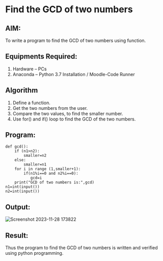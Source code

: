 # Find the GCD of two numbers

## AIM:
To write a program to find the GCD of two numbers using function.

## Equipments Required:
1. Hardware – PCs
2. Anaconda – Python 3.7 Installation / Moodle-Code Runner

## Algorithm
1. Define a function.
2. Get the two numbers from the user.
3. Compare the two values, to find the smaller number.
4. Use for() and if() loop to find the GCD of the two numbers.

## Program:
```
def gcd():
    if (n1>n2):
        smaller=n2
    else:
        smaller=n1
    for i in range (1,smaller+1):
        if(n1%i==0 and n2%i==0):
           gcd=i
    print("GCD of two numbers is:",gcd)
n1=int(input())
n2=int(input())
```
## Output:

![Screenshot 2023-11-28 173822](https://github.com/Thrishendra/GCD-of-two-numbers/assets/145742464/0254f7d4-ffd9-434b-80cd-c2b7db928782)


## Result:
Thus the program to find the GCD of two numbers is written and verified using python programming.

